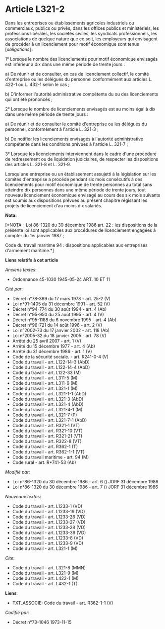 # Article L321-2

Dans les entreprises ou établissements agricoles industriels ou commerciaux, publics ou privés, dans les offices publics et
ministériels, les professions libérales, les sociétés civiles, les syndicats professionnels, les associations de quelque
nature que ce soit, les employeurs qui envisagent de procéder à un licenciement pour motif économique sont tenus
[*obligations*] :

1° Lorsque le nombre des licenciements pour motif économique envisagés est inférieur à dix dans une même période de trente
jours :

a) De réunir et de consulter, en cas de licenciement collectif, le comité d'entreprise ou les délégués du personnel
conformément aux articles L. 422-1 ou L. 432-1 selon le cas ;

b) D'informer l'autorité administrative compétente du ou des licenciements qui ont été prononcés ;

2° Lorsque le nombre de licenciements envisagés est au moins égal à dix dans une même période de trente jours :

a) De réunir et de consulter le comité d'entreprise ou les délégués du personnel, conformément à l'article L. 321-3 ;

b) De notifier les licenciements envisagés à l'autorité administrative compétente dans les conditions prévues à l'article L.
321-7 ;

3° Lorsque les licenciements interviennent dans le cadre d'une procédure de redressement ou de liquidation judiciaires, de
respecter les dispositions des articles L. 321-8 et L. 321-9.

Lorsqu'une entreprise ou un établissement assujetti à la législation sur les comités d'entreprise a procédé pendant six mois
consécutifs à des licenciements pour motif économique de trente personnes au total sans atteindre dix personnes dans une même
période de trente jours, tout nouveau licenciement économique envisagé au cours des six mois suivants est soumis aux
dispositions prévues au présent chapitre régissant les projets de licenciement d'au moins dix salariés.

**Nota:**

[*NOTA - Loi 86-1320 du 30 décembre 1986 art. 22 : les dispositions de la présente loi sont applicables aux procédures de
licenciement engagées à compter du 1er janvier 1987 ;

Code du travail maritime 94 : dispositions applicables aux entreprises d'armement maritime.*]

**Liens relatifs à cet article**

_Anciens textes_:

  - Ordonnance 45-1030 1945-05-24 ART. 10 ET 11

_Cité par_:

  - Décret n°78-389 du 17 mars 1978 - art. 25-2 (V)
  - Loi n°91-1405 du 31 décembre 1991 - art. 52 (V)
  - Décret n°94-774 du 30 août 1994 - art. 4 (Ab)
  - Décret n°95-950 du 25 août 1995 - art. 4 (V)
  - Décret n°95-1188 du 6 novembre 1995 - art. 4 (Ab)
  - Décret n°96-721 du 14 août 1996 - art. 2 (V)
  - Loi n°2002-73 du 17 janvier 2002 - art. 118 (Ab)
  - Loi n°2005-32 du 18 janvier 2005 - art. 78 (V)
  - Arrêté du 25 avril 2007 - art. 1 (V)
  - Arrêté du 15 décembre 1977 - art. 4 (Ab)
  - Arrêté du 31 décembre 1986 - art. 1 (V)
  - Code de la sécurité sociale. - art. R241-0-4 (V)
  - Code du travail - art. L122-14-3 (AbD)
  - Code du travail - art. L122-14-4 (AbD)
  - Code du travail - art. L122-33 (M)
  - Code du travail - art. L311-5 (M)
  - Code du travail - art. L311-6 (M)
  - Code du travail - art. L321-1 (M)
  - Code du travail - art. L321-1-1 (AbD)
  - Code du travail - art. L321-3 (AbD)
  - Code du travail - art. L321-4 (AbD)
  - Code du travail - art. L321-4-1 (M)
  - Code du travail - art. L321-7 (P)
  - Code du travail - art. L321-7-1 (AbD)
  - Code du travail - art. R321-1 (VT)
  - Code du travail - art. R321-10 (VT)
  - Code du travail - art. R321-21 (VT)
  - Code du travail - art. R322-8 (VT)
  - Code du travail - art. R362-1 (T)
  - Code du travail - art. R362-1-1 (VT)
  - Code du travail maritime - art. 94 (M)
  - Code rural - art. R*741-53 (Ab)

_Modifié par_:

  - Loi n°86-1320 du 30 décembre 1986 - art. 6 () JORF 31 décembre 1986
  - Loi n°86-1320 du 30 décembre 1986 - art. 7 () JORF 31 décembre 1986

_Nouveaux textes_:

  - Code du travail - art. L1233-1 (VD)
  - Code du travail - art. L1233-19 (VD)
  - Code du travail - art. L1233-26 (VD)
  - Code du travail - art. L1233-27 (VD)
  - Code du travail - art. L1233-28 (VD)
  - Code du travail - art. L1233-36 (VD)
  - Code du travail - art. L1233-8 (VD)
  - Code du travail - art. L1233-9 (VD)
  - Code du travail - art. L321-1 (M)

_Cite_:

  - Code du travail - art. L321-8 (MMN)
  - Code du travail - art. L321-9 (M)
  - Code du travail - art. L422-1 (M)
  - Code du travail - art. L432-1 (T)

**Liens**:

  - TXT_ASSOCIE: Code du travail - art. R362-1-1 (V)

_Codifié par_:

  - Décret n°73-1046 1973-11-15
